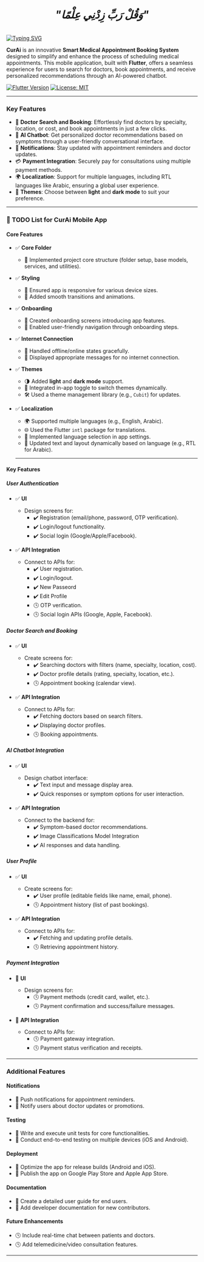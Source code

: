 <div align="center">

# *"وَقُلْ رَبِّ زِدْنِي عِلْمًا"*

</div>

<br clear="both">
<a href="https://git.io/typing-svg"><img src="https://readme-typing-svg.demolab.com?font=Protest+Guerrilla&weight=900&size=45&pause=1000&color=F78918&width=835&height=100&lines=CurAi+App+📱+%F0%9F%98%8A%E2%9C%8C%EF%B8%8F" alt="Typing SVG" /></a>
<br clear="both">

**CurAi** is an innovative **Smart Medical Appointment Booking System** designed to simplify and enhance the process of scheduling medical appointments. This mobile application, built with **Flutter**, offers a seamless experience for users to search for doctors, book appointments, and receive personalized recommendations through an AI-powered chatbot. 

[![Flutter Version](https://img.shields.io/badge/Flutter-v3.0-blue.svg)](https://flutter.dev/)
[![License: MIT](https://img.shields.io/badge/License-MIT-yellow.svg)](https://opensource.org/licenses/MIT)

---

### **Key Features**
- 🌟 **Doctor Search and Booking**: Effortlessly find doctors by specialty, location, or cost, and book appointments in just a few clicks.  
- 🤖 **AI Chatbot**: Get personalized doctor recommendations based on symptoms through a user-friendly conversational interface.  
- 🔔 **Notifications**: Stay updated with appointment reminders and doctor updates.  
- 💳 **Payment Integration**: Securely pay for consultations using multiple payment methods.  
- 🌍 **Localization**: Support for multiple languages, including RTL languages like Arabic, ensuring a global user experience.  
- 🎨 **Themes**: Choose between **light** and **dark mode** to suit your preference.  

---

### 📝 TODO List for CurAi Mobile App  

#### **Core Features**
- ✅ **Core Folder**
  - 🚀 Implemented project core structure (folder setup, base models, services, and utilities).
  
- ✅ **Styling**
  - 📱 Ensured app is responsive for various device sizes.
  - 🎥 Added smooth transitions and animations.
 
- ✅ **Onboarding**
  - 🎯 Created onboarding screens introducing app features.
  - 🧭 Enabled user-friendly navigation through onboarding steps.

- ✅ **Internet Connection**
  - 📶 Handled offline/online states gracefully.
  - 🔔 Displayed appropriate messages for no internet connection.
 
- ✅ **Themes**
  - 🌗 Added **light** and **dark mode** support.
  - 🔄 Integrated in-app toggle to switch themes dynamically.
  - 🛠️ Used a theme management library (e.g., `Cubit`) for updates.

- ✅ **Localization**
  - 🌍 Supported multiple languages (e.g., English, Arabic).
  - 🌐 Used the Flutter `intl` package for translations.
  - 🔧 Implemented language selection in app settings.
  - 📝 Updated text and layout dynamically based on language (e.g., RTL for Arabic).
 
  ---
  
#### **Key Features**
##### **User Authentication**
- ✅ **UI**  
  - Design screens for:
    - ✔️ Registration (email/phone, password, OTP verification).  
    - ✔️ Login/logout functionality.  
    - ✔️ Social login (Google/Apple/Facebook).  

- ✅ **API Integration**  
  - Connect to APIs for:
    - ✔️ User registration.  
    - ✔️ Login/logout.
    - ✔️ New Passeord
    - ✔️ Edit Profile 
    - 🕓 OTP verification.  
    - 🕓 Social login APIs (Google, Apple, Facebook).  


##### **Doctor Search and Booking**
- ✅ **UI**  
  - Create screens for:
    - ✔️ Searching doctors with filters (name, specialty, location, cost).  
    - ✔️ Doctor profile details (rating, specialty, location, etc.).  
    - 🕓 Appointment booking (calendar view).  

- ✅ **API Integration**  
  - Connect to APIs for:
    - ✔️ Fetching doctors based on search filters.  
    - ✔️ Displaying doctor profiles.  
    - 🕓 Booking appointments.  


##### **AI Chatbot Integration**
- ✅ **UI**  
  - Design chatbot interface:
    - ✔️  Text input and message display area.  
    - ✔️  Quick responses or symptom options for user interaction. 

- ✅ **API Integration**  
  - Connect to the backend for:
    - ✔️  Symptom-based doctor recommendations.
    - ✔️  Image Classifications Model Integration  
    - ✔️  AI responses and data handling.  


##### **User Profile**
- ✅ **UI**  
  - Create screens for:
    - ✔️ User profile (editable fields like name, email, phone).  
    - 🕓  Appointment history (list of past bookings).  

- ✅ **API Integration**  
  - Connect to APIs for:
    - ✔️  Fetching and updating profile details.  
    - 🕓  Retrieving appointment history.  

##### **Payment Integration**
- 🔲 **UI**  
  - Design screens for:
    - 🕓  Payment methods (credit card, wallet, etc.).  
    - 🕓  Payment confirmation and success/failure messages.  

- 🔲 **API Integration**  
  - Connect to APIs for:
    - 🕓  Payment gateway integration.  
    - 🕓  Payment status verification and receipts.  

---

### **Additional Features**

#### **Notifications**
- 🔲  Push notifications for appointment reminders.  
- 🔲  Notify users about doctor updates or promotions.  

#### **Testing**
- 🔲 Write and execute unit tests for core functionalities.  
- 🔲 Conduct end-to-end testing on multiple devices (iOS and Android).  

#### **Deployment**
- 🔲 Optimize the app for release builds (Android and iOS).  
- 🔲 Publish the app on Google Play Store and Apple App Store.  

#### **Documentation**
- 🔲 Create a detailed user guide for end users.  
- 🔲 Add developer documentation for new contributors.  

#### **Future Enhancements**
- 🕓 Include real-time chat between patients and doctors.  
- 🕓 Add telemedicine/video consultation features.  

---
